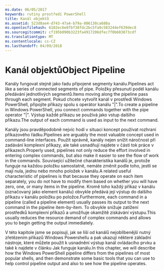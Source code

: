 ```yaml
---
ms.date: 06/05/2017
keywords: rutiny prostředí PowerShell
title: Kanál objektů
ms.assetid: 523d8ae4-d743-47a4-b79a-806130ca688a
ms.openlocfilehash: 6102ec6e8fbf38fdc2bc5fa9c583244ef639dec8
ms.sourcegitcommit: cf195b090b3223fa4917206dfec7f0b603873cdf
ms.translationtype: MT
ms.contentlocale: cs-CZ
ms.lasthandoff: 04/09/2018
---
```

# <a name="object-pipeline"></a><span data-ttu-id="79b65-103">Kanál objektů</span><span class="sxs-lookup"><span data-stu-id="79b65-103">Object Pipeline</span></span>
<span data-ttu-id="79b65-104">Kanály fungovat stejně jako řadu připojené segmenty kanálu.</span><span class="sxs-lookup"><span data-stu-id="79b65-104">Pipelines act like a series of connected segments of pipe.</span></span> <span data-ttu-id="79b65-105">Položky přesunutí podél kanálu předávání jednotlivých segmentů.</span><span class="sxs-lookup"><span data-stu-id="79b65-105">Items moving along the pipeline pass through each segment.</span></span> <span data-ttu-id="79b65-106">Pokud chcete vytvořit kanál v prostředí Windows PowerShell, připojíte příkazy spolu s operátor kanálu "|".</span><span class="sxs-lookup"><span data-stu-id="79b65-106">To create a pipeline in Windows PowerShell, you connect commands together with the pipe operator "|".</span></span> <span data-ttu-id="79b65-107">Výstup každé příkazu se používá jako vstup dalšího příkazu.</span><span class="sxs-lookup"><span data-stu-id="79b65-107">The output of each command is used as input to the next command.</span></span>

<span data-ttu-id="79b65-108">Kanály jsou pravděpodobně nejvíc hodí v situaci koncept používat rozhraní příkazového řádku.</span><span class="sxs-lookup"><span data-stu-id="79b65-108">Pipelines are arguably the most valuable concept used in command-line interfaces.</span></span> <span data-ttu-id="79b65-109">Použít správně, kanály nejen snížit náročnost při zadávání komplexní příkazy, ale také usnadňují najdete v části tok práce v příkazech.</span><span class="sxs-lookup"><span data-stu-id="79b65-109">Properly used, pipelines not only reduce the effort involved in entering complex commands, but also make it easier to see the flow of work in the commands.</span></span> <span data-ttu-id="79b65-110">Související užitečné charakteristika kanálů je, protože funguje na každou položku samostatně, nemáte změnit podle toho, jestli se mají nula, jednu nebo mnoho položek v kanálu.</span><span class="sxs-lookup"><span data-stu-id="79b65-110">A related useful characteristic of pipelines is that because they operate on each item separately, you do not have to modify them based on whether you will have zero, one, or many items in the pipeline.</span></span> <span data-ttu-id="79b65-111">Kromě toho každý příkaz v kanálu (označovaný jako element kanálu) obvykle předává její výstup do dalšího příkazu v kanálu položku po položce.</span><span class="sxs-lookup"><span data-stu-id="79b65-111">Furthermore, each command in a pipeline (called a pipeline element) usually passes its output to the next command in the pipeline item-by-item.</span></span> <span data-ttu-id="79b65-112">To obvykle snižuje zatížení prostředků komplexní příkazů a umožňuje okamžitě získávání výstupu.</span><span class="sxs-lookup"><span data-stu-id="79b65-112">This usually reduces the resource demand of complex commands and allows you to begin getting the output immediately.</span></span>

<span data-ttu-id="79b65-113">V této kapitole jsme se popisují, jak se liší od kanálů nejoblíbenější nutný zřetězením příkazů Windows Powershellu a pak ukazují některé základní nástroje, které můžete použít k usnadnění výstup kanál ovládacího prvku a také k najdete v článku Jak funguje kanálu.</span><span class="sxs-lookup"><span data-stu-id="79b65-113">In this chapter, we will describe how the Windows PowerShell pipeline differs from the pipelines of most popular shells, and then demonstrate some basic tools that you can use to help control pipeline output and also to see how the pipeline operates.</span></span>